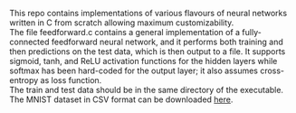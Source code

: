 This repo contains implementations of various flavours of neural networks written in C from scratch allowing maximum customizability.  
The file feedforward.c contains a general implementation of a fully-connected feedforward neural network, and it performs both training and then predictions on the test data, which is then output to a file. It supports sigmoid, tanh, and ReLU activation functions for the hidden layers while softmax has been hard-coded for the output layer; it also assumes cross-entropy as loss function.  
The train and test data should be in the same directory of the executable. The MNIST dataset in CSV format can be downloaded [here](https://drive.google.com/file/d/1cANqXh282D8pDhnbBXysiaRqhmR5y5UW/view).
